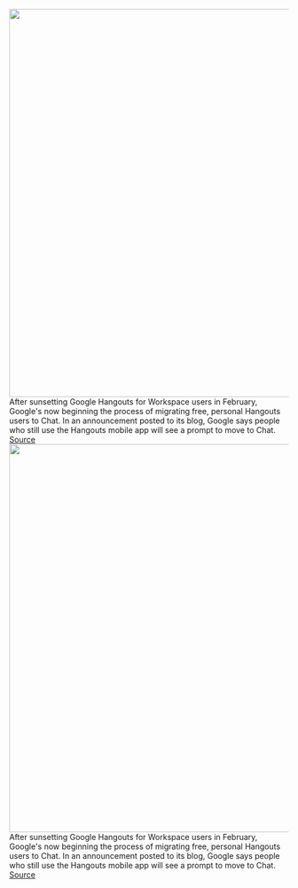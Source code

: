 <img src='https://cdn.vox-cdn.com/thumbor/EVHPYNekj3awjZg7fd9wnM177PI=/0x0:1000x563/1200x800/filters:focal(420x202:580x362)/cdn.vox-cdn.com/uploads/chorus_image/image/71020911/google_chats_hangouts_transfer.0.png' width='700px' /><br/>
After sunsetting Google Hangouts for Workspace users in February, Google's now beginning the process of migrating free, personal Hangouts users to Chat. In an announcement posted to its blog, Google says people who still use the Hangouts mobile app will see a prompt to move to Chat.
<a href='https://www.theverge.com/2022/6/27/23185012/google-hangouts-shutting-down-november-chat-migration'> Source <a/><img src='https://cdn.vox-cdn.com/thumbor/EVHPYNekj3awjZg7fd9wnM177PI=/0x0:1000x563/1200x800/filters:focal(420x202:580x362)/cdn.vox-cdn.com/uploads/chorus_image/image/71020911/google_chats_hangouts_transfer.0.png' width='700px' /><br/>
After sunsetting Google Hangouts for Workspace users in February, Google's now beginning the process of migrating free, personal Hangouts users to Chat. In an announcement posted to its blog, Google says people who still use the Hangouts mobile app will see a prompt to move to Chat.
<a href='https://www.theverge.com/2022/6/27/23185012/google-hangouts-shutting-down-november-chat-migration'> Source <a/>